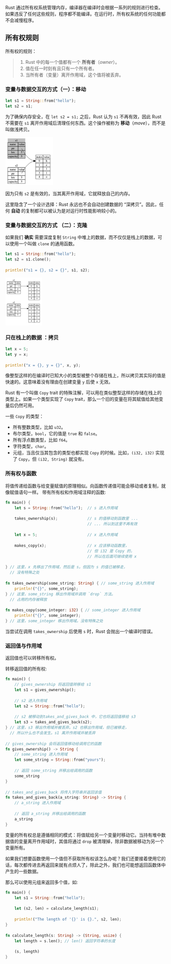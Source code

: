 Rust 通过所有权系统管理内存，编译器在编译时会根据一系列的规则进行检查。如果违反了任何这些规则，程序都不能编译。在运行时，所有权系统的任何功能都不会减慢程序。

## 所有权规则

所有权的规则：

> 1. Rust 中的每一个值都有一个 **所有者**（_owner_）。
> 2. 值在任一时刻有且只有一个所有者。
> 3. 当所有者（变量）离开作用域，这个值将被丢弃。

### 变量与数据交互的方式（一）：移动
```rust
let s1 = String::from("hello"); 
let s2 = s1;
```
为了确保内存安全，在 `let s2 = s1;` 之后，Rust 认为 `s1` 不再有效，因此 Rust 不需要在 `s1` 离开作用域后清理任何东西。这个操作被称为 **移动**（_move_），而不是叫做浅拷贝。

![`s1` 无效之后的内存表现](../images/Pasted%20image%2020240506161944.png)

因为只有 `s2` 是有效的，当其离开作用域，它就释放自己的内存。

这里隐含了一个设计选择：Rust 永远也不会自动创建数据的 “深拷贝”。因此，任何 **自动** 的复制都可以被认为是对运行时性能影响较小的。

### 变量与数据交互的方式 （二）：克隆
如果我们 **确实** 需要深度复制 `String` 中堆上的数据，而不仅仅是栈上的数据，可以使用一个叫做 `clone` 的通用函数。
```rust
let s1 = String::from("hello");
let s2 = s1.clone();

println!("s1 = {}, s2 = {}", s1, s2);
```

![](../images/Pasted%20image%2020240506162159.png)

### 只在栈上的数据 ：拷贝
```rust
let x = 5;
let y = x;

println!("x = {}, y = {}", x, y);
```
像整型这样的在编译时已知大小的类型被整个存储在栈上，所以拷贝其实际的值是快速的。这意味着没有理由在创建变量 `y` 后使 `x` 无效。

Rust 有一个叫做 `Copy` trait 的特殊注解，可以用在类似整型这样的存储在栈上的类型上。如果一个类型实现了 `Copy` trait，那么一个旧的变量在将其赋值给其他变量后仍然可用。

一些 `Copy` 的类型：

- 所有整数类型，比如 `u32`。
- 布尔类型，`bool`，它的值是 `true` 和 `false`。
- 所有浮点数类型，比如 `f64`。
- 字符类型，`char`。
- 元组，当且仅当其包含的类型也都实现 `Copy` 的时候。比如，`(i32, i32)` 实现了 `Copy`，但 `(i32, String)` 就没有。

### 所有权与函数
将值传递给函数与给变量赋值的原理相似。向函数传递值可能会移动或者复制，就像赋值语句一样。
带有所有权和作用域注释的函数:
```rust
fn main() {
    let s = String::from("hello");  // s 进入作用域

    takes_ownership(s);             // s 的值移动到函数里 ...
                                    // ... 所以到这里不再有效

    let x = 5;                      // x 进入作用域

    makes_copy(x);                  // x 应该移动函数里，
                                    // 但 i32 是 Copy 的，
                                    // 所以在后面可继续使用 x

} // 这里，x 先移出了作用域，然后是 s。但因为 s 的值已被移走，
  // 没有特殊之处

fn takes_ownership(some_string: String) { // some_string 进入作用域
    println!("{}", some_string);
} // 这里，some_string 移出作用域并调用 `drop` 方法。
  // 占用的内存被释放

fn makes_copy(some_integer: i32) { // some_integer 进入作用域
    println!("{}", some_integer);
} // 这里，some_integer 移出作用域。没有特殊之处
```

当尝试在调用 `takes_ownership` 后使用 `s` 时，Rust 会抛出一个编译时错误。

### 返回值与作用域
返回值也可以转移所有权。

转移返回值的所有权:
```rust
fn main() {
	// gives_ownership 将返回值转移给 s1
    let s1 = gives_ownership();         

	// s2 进入作用域
    let s2 = String::from("hello");     

	// s2 被移动到takes_and_gives_back 中，它也将返回值移给 s3
    let s3 = takes_and_gives_back(s2);  
} // 这里，s3 移出作用域并被丢弃。s2 也移出作用域，但已被移走，
  // 所以什么也不会发生。s1 离开作用域并被丢弃

// gives_ownership 会将返回值移动给调用它的函数
fn gives_ownership() -> String {
	// some_string 进入作用域
    let some_string = String::from("yours"); 

	// 返回 some_string 并移出给调用的函数
    some_string                              
}

// takes_and_gives_back 将传入字符串并返回该值
fn takes_and_gives_back(a_string: String) -> String { 
	// a_string 进入作用域

	// 返回 a_string 并移出给调用的函数
    a_string  
}
```
变量的所有权总是遵循相同的模式：将值赋给另一个变量时移动它。当持有堆中数据值的变量离开作用域时，其值将通过 `drop` 被清理掉，除非数据被移动为另一个变量所有。

如果我们想要函数使用一个值但不获取所有权该怎么办呢？我们还要接着使用它的话，每次都传进去再返回来就有点烦人了，除此之外，我们也可能想返回函数体中产生的一些数据。

那么可以使用元组来返回多个值，如:
```rust
fn main() {
    let s1 = String::from("hello");

    let (s2, len) = calculate_length(s1);

    println!("The length of '{}' is {}.", s2, len);
}

fn calculate_length(s: String) -> (String, usize) {
    let length = s.len(); // len() 返回字符串的长度

    (s, length)
}
```